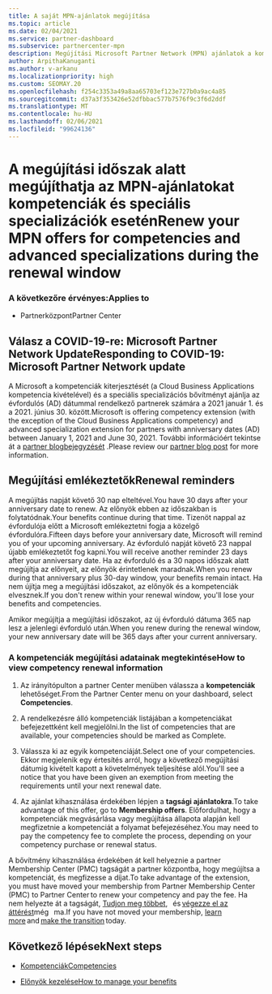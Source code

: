 ```yaml
---
title: A saját MPN-ajánlatok megújítása
ms.topic: article
ms.date: 02/04/2021
ms.service: partner-dashboard
ms.subservice: partnercenter-mpn
description: Megújítási Microsoft Partner Network (MPN) ajánlatok a kompetenciák és a speciális szakosodások számára – a megújítási időszak megkezdi a vásárlási dátum és egy nap évfordulóját.
author: ArpithaKanuganti
ms.author: v-arkanu
ms.localizationpriority: high
ms.custom: SEOMAY.20
ms.openlocfilehash: f254c3353a49a8aa65703ef123e727b0a9ac4a85
ms.sourcegitcommit: d37a3f353426e52dfbbac577b7576f9c3f6d2ddf
ms.translationtype: MT
ms.contentlocale: hu-HU
ms.lasthandoff: 02/06/2021
ms.locfileid: "99624136"
---
```

# <a name="renew-your-mpn-offers-for-competencies-and-advanced-specializations-during-the-renewal-window"></a><span data-ttu-id="e1fd7-103">A megújítási időszak alatt megújíthatja az MPN-ajánlatokat kompetenciák és speciális specializációk esetén</span><span class="sxs-lookup"><span data-stu-id="e1fd7-103">Renew your MPN offers for competencies and advanced specializations during the renewal window</span></span>

### <a name="applies-to"></a><span data-ttu-id="e1fd7-104">A következőre érvényes:</span><span class="sxs-lookup"><span data-stu-id="e1fd7-104">Applies to</span></span>

- <span data-ttu-id="e1fd7-105">Partnerközpont</span><span class="sxs-lookup"><span data-stu-id="e1fd7-105">Partner Center</span></span>

## <a name="responding-to-covid-19-microsoft-partner-network-update"></a><span data-ttu-id="e1fd7-106">Válasz a COVID-19-re: Microsoft Partner Network Update</span><span class="sxs-lookup"><span data-stu-id="e1fd7-106">Responding to COVID-19: Microsoft Partner Network update</span></span>

<span data-ttu-id="e1fd7-107">A Microsoft a kompetenciák kiterjesztését (a Cloud Business Applications kompetencia kivételével) és a speciális specializációs bővítményt ajánlja az évfordulós (AD) dátummal rendelkező partnerek számára a 2021 január 1. és a 2021. június 30. között.</span><span class="sxs-lookup"><span data-stu-id="e1fd7-107">Microsoft is offering competency extension (with the exception of the Cloud Business Applications competency) and advanced specialization extension for partners with anniversary dates (AD) between January 1, 2021 and June 30, 2021.</span></span> <span data-ttu-id="e1fd7-108">További információért tekintse át a [partner blogbejegyzését](https://blogs.partner.microsoft.com/mpn/responding-to-covid-19-microsoft-partner-network/) .</span><span class="sxs-lookup"><span data-stu-id="e1fd7-108">Please review our [partner blog post](https://blogs.partner.microsoft.com/mpn/responding-to-covid-19-microsoft-partner-network/) for more information.</span></span>

## <a name="renewal-reminders"></a><span data-ttu-id="e1fd7-109">Megújítási emlékeztetők</span><span class="sxs-lookup"><span data-stu-id="e1fd7-109">Renewal reminders</span></span>

<span data-ttu-id="e1fd7-110">A megújítás napját követő 30 nap elteltével.</span><span class="sxs-lookup"><span data-stu-id="e1fd7-110">You have 30 days after your anniversary date to renew.</span></span> <span data-ttu-id="e1fd7-111">Az előnyök ebben az időszakban is folytatódnak.</span><span class="sxs-lookup"><span data-stu-id="e1fd7-111">Your benefits continue during that time.</span></span> <span data-ttu-id="e1fd7-112">Tizenöt nappal az évfordulója előtt a Microsoft emlékeztetni fogja a közelgő évfordulóra.</span><span class="sxs-lookup"><span data-stu-id="e1fd7-112">Fifteen days before your anniversary date, Microsoft will remind you of your upcoming anniversary.</span></span> <span data-ttu-id="e1fd7-113">Az évforduló napját követő 23 nappal újabb emlékeztetőt fog kapni.</span><span class="sxs-lookup"><span data-stu-id="e1fd7-113">You will receive another reminder 23 days after your anniversary date.</span></span> <span data-ttu-id="e1fd7-114">Ha az évforduló és a 30 napos időszak alatt megújítja az előnyeit, az előnyök érintetlenek maradnak.</span><span class="sxs-lookup"><span data-stu-id="e1fd7-114">When you renew during that anniversary plus 30-day window, your benefits remain intact.</span></span> <span data-ttu-id="e1fd7-115">Ha nem újítja meg a megújítási időszakot, az előnyök és a kompetenciák elvesznek.</span><span class="sxs-lookup"><span data-stu-id="e1fd7-115">If you don't renew within your renewal window, you'll lose your benefits and competencies.</span></span>

<span data-ttu-id="e1fd7-116">Amikor megújítja a megújítási időszakot, az új évforduló dátuma 365 nap lesz a jelenlegi évforduló után.</span><span class="sxs-lookup"><span data-stu-id="e1fd7-116">When you renew during the renewal window, your new anniversary date will be 365 days after your current anniversary.</span></span>

### <a name="how-to-view-competency-renewal-information"></a><span data-ttu-id="e1fd7-117">A kompetenciák megújítási adatainak megtekintése</span><span class="sxs-lookup"><span data-stu-id="e1fd7-117">How to view competency renewal information</span></span>

1. <span data-ttu-id="e1fd7-118">Az irányítópulton a partner Center menüben válassza a **kompetenciák** lehetőséget.</span><span class="sxs-lookup"><span data-stu-id="e1fd7-118">From the Partner Center menu on your dashboard, select **Competencies**.</span></span>  

2. <span data-ttu-id="e1fd7-119">A rendelkezésre álló kompetenciák listájában a kompetenciákat befejezettként kell megjelölni.</span><span class="sxs-lookup"><span data-stu-id="e1fd7-119">In the list of competencies that are available, your competencies should be marked as Complete.</span></span>  

3. <span data-ttu-id="e1fd7-120">Válassza ki az egyik kompetenciáját.</span><span class="sxs-lookup"><span data-stu-id="e1fd7-120">Select one of your competencies.</span></span> <span data-ttu-id="e1fd7-121">Ekkor megjelenik egy értesítés arról, hogy a következő megújítási dátumig kivételt kapott a követelmények teljesítése alól.</span><span class="sxs-lookup"><span data-stu-id="e1fd7-121">You'll see a notice that you have been given an exemption from meeting the requirements until your next renewal date.</span></span>

4. <span data-ttu-id="e1fd7-122">Az ajánlat kihasználása érdekében lépjen a **tagsági ajánlatokra**.</span><span class="sxs-lookup"><span data-stu-id="e1fd7-122">To take advantage of this offer, go to **Membership offers**.</span></span> <span data-ttu-id="e1fd7-123">Előfordulhat, hogy a kompetenciák megvásárlása vagy megújítása állapota alapján kell megfizetnie a kompetenciát a folyamat befejezéséhez.</span><span class="sxs-lookup"><span data-stu-id="e1fd7-123">You may need to pay the competency fee to complete the process, depending on your competency purchase or renewal status.</span></span>

<span data-ttu-id="e1fd7-124">A bővítmény kihasználása érdekében át kell helyeznie a partner Membership Center (PMC) tagságát a partner központba, hogy megújítsa a kompetenciát, és megfizesse a díjat.</span><span class="sxs-lookup"><span data-stu-id="e1fd7-124">To take advantage of the extension, you must have moved your membership from Partner Membership Center (PMC) to Partner Center to renew your competency and pay the fee.</span></span> <span data-ttu-id="e1fd7-125">Ha nem helyezte át a tagságát, [Tudjon meg többet](prepare-pmc-pc-migration.md),   és [végezze el az áttérést](https://partners.microsoft.com/partnerprogram/Welcome.aspx)még   ma.</span><span class="sxs-lookup"><span data-stu-id="e1fd7-125">If you have not moved your membership, [learn more](prepare-pmc-pc-migration.md) and [make the transition](https://partners.microsoft.com/partnerprogram/Welcome.aspx) today.</span></span>  

## <a name="next-steps"></a><span data-ttu-id="e1fd7-126">Következő lépések</span><span class="sxs-lookup"><span data-stu-id="e1fd7-126">Next steps</span></span>

- [<span data-ttu-id="e1fd7-127">Kompetenciák</span><span class="sxs-lookup"><span data-stu-id="e1fd7-127">Competencies</span></span>](learn-about-competencies.md)

- [<span data-ttu-id="e1fd7-128">Előnyök kezelése</span><span class="sxs-lookup"><span data-stu-id="e1fd7-128">How to manage your benefits</span></span>](manage-your-partner-network-benefits.md)

